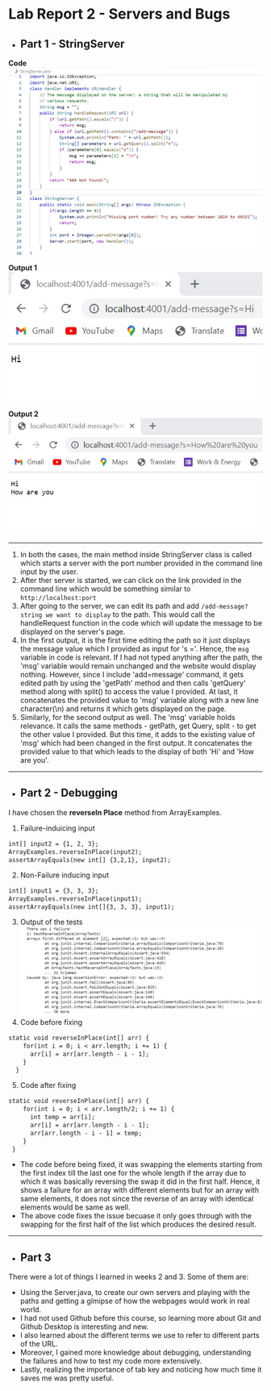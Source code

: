 # Lab Report 2 - Servers and Bugs

* ## Part 1 - StringServer

**Code**
![Image](stringserver.jpg)

**Output 1**
![Image](o1.jpg)

**Output 2**
![Image](o2.jpg)

---
1. In both the cases, the main method inside StringServer class is called which starts a server with the port number provided in the command line input by the user. 
2. After ther server is started, we can click on the link provided in the command line which would be something similar to `http://localhost:port`
3. After going to the server, we can edit its path and add `/add-message?string we want to display` to the path. This would call the handleRequest function in the code which will update the message to be displayed on the server's page.
4. In the first output, it is the first time editing the path so it just displays the message value which I provided as input for 's ='. Hence, the `msg` variable in code is relevant. If I had not typed anything after the path, the 'msg' variable would remain unchanged and the website would display nothing. However, since I include 'add=message' command, it gets edited path by using the 'getPath' method and then calls 'getQuery' method along with split() to access the value I provided. At last, it concatenates the provided value to 'msg' variable along with a new line character(\n) and returns it which gets displayed on the page. 
5. Similarly, for the second output as well. The 'msg' variable holds relevance. It calls the same methods - getPath, get Query, split - to get the other value I provided. But this time, it adds to the existing value of 'msg' which had been changed in the first output. It concatenates the provided value to that which leads to the display of both 'Hi' and 'How are you'. 

---

* ## Part 2 - Debugging
I have chosen the **reverseIn Place** method from ArrayExamples.
1. Failure-induicing input
```
int[] input2 = {1, 2, 3};
ArrayExamples.reverseInPlace(input2);
assertArrayEquals(new int[] {3,2,1}, input2);
```
2. Non-Failure inducing input
```
int[] input1 = {3, 3, 3};
ArrayExamples.reverseInPlace(input1);
assertArrayEquals(new int[]{3, 3, 3}, input1);
```
3. Output of the tests
![Image](testfail.jpg)
4. Code before fixing
```
static void reverseInPlace(int[] arr) {
    for(int i = 0; i < arr.length; i += 1) {
      arr[i] = arr[arr.length - i - 1];
    }
  }
```
5. Code after fixing
```
static void reverseInPlace(int[] arr) {
    for(int i = 0; i < arr.length/2; i += 1) {
      int temp = arr[i];
      arr[i] = arr[arr.length - i - 1];
      arr[arr.length - i - 1] = temp;
    }
 }
```

* The code before being fixed, it was swapping the elements starting from the first index till the last one for the whole length if the array due to which it was basically reversing the swap it did in the first half. Hence, it shows a failure for an array with different elements but for an array with same elements, it does not since the reverse of an array with identical elements would be same as well.
* The above code fixes the issue becuase it only goes through with the swapping for the first half of the list which produces the desired result.

---

* ## Part 3 
There were a lot of things I learned in weeks 2 and 3. Some of them are:
* Using the Server.java, to create our own servers and playing with the paths and getting a glmipse of how the webpages would work in real world. 
* I had not used Github before this course, so learning more about Git and Github Desktop is interesting and new.
* I also learned about the different terms we use to refer to different parts of the URL.
* Moreover, I gained more knowledge about debugging, understanding the failures and how to test my code more extensively.
* Lastly, realizing the importance of tab key and noticing how much time it saves me was pretty useful.
